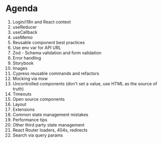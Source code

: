# Agenda

1. Login/i18n and React context
1. useReducer
1. useCallback
1. useMemo
1. Reusable component best practices
1. Use env var for API URL
1. Zod - Schema validation and form validation
1. Error handling
1. Storybook
1. Images
1. Cypress reusable commands and refactors
1. Mocking via msw
1. Uncontrolled components (don't set a value, use HTML as the source of truth)
1. Timeouts
1. Open source components
1. Layout
1. Extensions
1. Common state management mistakes
1. Performance tips
1. Other third party state management
1. React Router loaders, 404s, redirects
1. Search via query params
